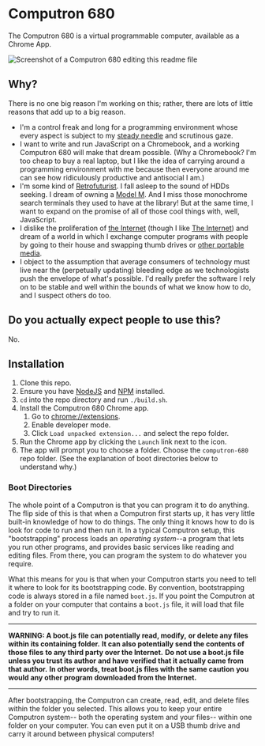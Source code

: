 # Computron 680

The Computron 680 is a virtual programmable computer, available as a Chrome App.

![Screenshot of a Computron 680 editing this readme file](https://cdn.rawgit.com/benchristel/computron-680/22b593cf/screenshot.png)

## Why?

There is no one big reason I'm working on this; rather, there are lots of little reasons that add up to a big reason.

- I'm a control freak and long for a programming environment whose every aspect is subject to my [steady needle](https://xkcd.com/378/) and scrutinous gaze.
- I want to write and run JavaScript on a Chromebook, and a working Computron 680 will make that dream possible. (Why a Chromebook? I'm too cheap to buy a real laptop, but I like the idea of carrying around a programming environment with me because then everyone around me can see how ridiculously productive and antisocial I am.)
- I'm some kind of [Retrofuturist](https://en.wikipedia.org/wiki/Retrofuturism). I fall asleep to the sound of HDDs seeking. I dream of owning a [Model M](https://en.wikipedia.org/wiki/Model_M_keyboard). And I miss those monochrome search terminals they used to have at the library! But at the same time, I want to expand on the promise of all of those cool things with, well, JavaScript.
- I dislike the proliferation of [the Internet](https://en.wikipedia.org/wiki/Internet) (though I like [The Internet](http://www.npr.org/2015/08/16/432216332/a-band-called-the-internet-preaching-ego-death)) and dream of a world in which I exchange computer programs with people by going to their house and swapping thumb drives or [other portable media](https://en.wikipedia.org/wiki/Floppy_disk).
- I object to the assumption that average consumers of technology must live near the (perpetually updating) bleeding edge as we technologists push the envelope of what's possible. I'd really prefer the software I rely on to be stable and well within the bounds of what we know how to do, and I suspect others do too.

## Do you actually expect people to use this?

No.

## Installation

1. Clone this repo.
1. Ensure you have [NodeJS](https://nodejs.org/) and [NPM](https://www.npmjs.com/) installed.
1. `cd` into the repo directory and run `./build.sh`.
1. Install the Computron 680 Chrome app.
   1. Go to [chrome://extensions](chrome://extensions).
   1. Enable developer mode.
   1. Click `Load unpacked extension...` and select the repo folder.
1. Run the Chrome app by clicking the `Launch` link next to the icon.
1. The app will prompt you to choose a folder.
   Choose the `computron-680` repo folder.
   (See the explanation of boot directories below to understand why.)

### Boot Directories

The whole point of a Computron is that you can program it to do anything.
The flip side of this is that when a Computron first starts up,
it has very little built-in knowledge of how to do things.
The only thing it knows how to do is look for code to run and then run it.
In a typical Computron setup, this "bootstrapping" process
loads an _operating system_--a program that lets you run other
programs, and provides basic services like reading and editing files.
From there, you can program the system to do whatever you require.

What this means for you is that when your Computron starts
you need to tell it where to look for its bootstrapping code.
By convention, bootstrapping code is always stored in
a file named `boot.js`.
If you point the Computron at a folder on your computer that
contains a `boot.js` file,
it will load that file and try to run it.

---

**WARNING: A boot.js file can potentially read, modify,**
**or delete any files within its containing folder.**
**It can also potentially send the contents of those files**
**to any third party over the Internet.**
**Do not use a boot.js file unless you trust its author**
**and have verified that it actually came from that author.**
**In other words, treat boot.js files with the same caution**
**you would any other program downloaded from the Internet.**

---

After bootstrapping, the Computron can create, read, edit,
and delete files within the folder you selected.
This allows you to keep your entire Computron system--
both the operating system and your files--
within one folder on your computer.
You can even put it on a USB thumb drive and carry
it around between physical computers!
